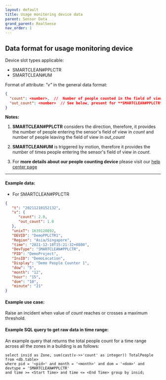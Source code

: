 ```yaml
---
layout: default
title: Usage monitoring device data
parent: Sensor Data
grand_parent: RealSense
nav_order: 1
---
```


## Data format for usage monitoring device

Device slot types applicable:
- SMARTCLEAN#PPLCTR 
- SMARTCLEAN#UM

Format of attribute: *"v"* in the general data format:
```json
{
  "count": <number>,  //  Number of people counted in the field of view at a time.
  "out_count": <number>  // See below, present for **SMARTCLEAN#PPLCTR** type only
}
```

**Notes:** 
1. **SMARTCLEAN#PPLCTR** considers the direction, therefore, it 
provides the number of people entering the sensor's field of view in *count*
and number of people leaving the field of view in *out_count*

2. **SMARTCLEAN#UM** is triggered by motion, therefore it provides the number of times
people entering the sensor's field of view in *count*.

3. For **more details about our people counting device** 
please visit our [help center page](https://help.smartclean.io/support/solutions/articles/84000347354-pc-wf-1901-how-it-works)
---

#### Example data:
- For SMARTCLEAN#PPLCTR

```json
{
   "t": "20211210152132",
   "v": {
      "count": 2.0,
      "out_count": 1.0
   },
   "unixT": 1639120892,
   "DEVID": "DemoPPLCTR1",
   "Region": "Asia/Singapore",
   "time": "2021-12-10T15:21:32+0800",
   "DevType": "SMARTCLEAN#PPLCTR",
   "PID": "DemoProject",
   "InsID": "DemoLocation",
   "Display": "Demo People Counter 1",
   "dow": "5",
   "month": "12",
   "hour": "15",
   "dom": "10",
   "minute": "21"
}
```

#### Example use case:
Raise an incident when value of  *count* reaches or crosses a maximum threshold.

#### Example SQL query to get raw data in time range:
An example query that returns the total people count for a time range 
across all the zones in a building is as follows:
```
select insid as Zone, sum(cast(v->>'count' as integer)) TotalPeople from <db.table>
where pid = '<pid>' and month = '<month>' and dom = '<dom>' and devtype = 'SMARTCLEAN#PPLCTR'
and time >= <Start Time> and time <= <End Time> group by insid;
```
